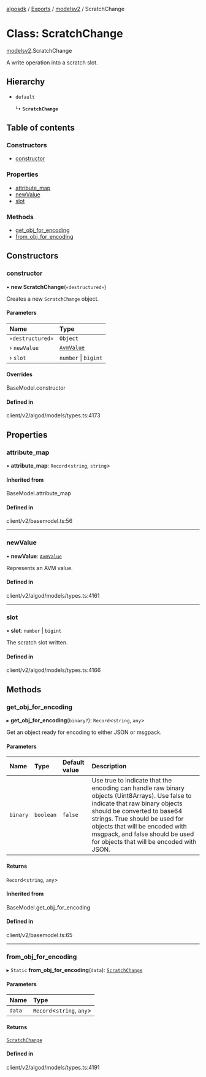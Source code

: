 [algosdk](../README.md) / [Exports](../modules.md) / [modelsv2](../modules/modelsv2.md) / ScratchChange

# Class: ScratchChange

[modelsv2](../modules/modelsv2.md).ScratchChange

A write operation into a scratch slot.

## Hierarchy

- `default`

  ↳ **`ScratchChange`**

## Table of contents

### Constructors

- [constructor](modelsv2.ScratchChange.md#constructor)

### Properties

- [attribute\_map](modelsv2.ScratchChange.md#attribute_map)
- [newValue](modelsv2.ScratchChange.md#newvalue)
- [slot](modelsv2.ScratchChange.md#slot)

### Methods

- [get\_obj\_for\_encoding](modelsv2.ScratchChange.md#get_obj_for_encoding)
- [from\_obj\_for\_encoding](modelsv2.ScratchChange.md#from_obj_for_encoding)

## Constructors

### constructor

• **new ScratchChange**(`«destructured»`)

Creates a new `ScratchChange` object.

#### Parameters

| Name | Type |
| :------ | :------ |
| `«destructured»` | `Object` |
| › `newValue` | [`AvmValue`](modelsv2.AvmValue.md) |
| › `slot` | `number` \| `bigint` |

#### Overrides

BaseModel.constructor

#### Defined in

client/v2/algod/models/types.ts:4173

## Properties

### attribute\_map

• **attribute\_map**: `Record`\<`string`, `string`\>

#### Inherited from

BaseModel.attribute\_map

#### Defined in

client/v2/basemodel.ts:56

___

### newValue

• **newValue**: [`AvmValue`](modelsv2.AvmValue.md)

Represents an AVM value.

#### Defined in

client/v2/algod/models/types.ts:4161

___

### slot

• **slot**: `number` \| `bigint`

The scratch slot written.

#### Defined in

client/v2/algod/models/types.ts:4166

## Methods

### get\_obj\_for\_encoding

▸ **get_obj_for_encoding**(`binary?`): `Record`\<`string`, `any`\>

Get an object ready for encoding to either JSON or msgpack.

#### Parameters

| Name | Type | Default value | Description |
| :------ | :------ | :------ | :------ |
| `binary` | `boolean` | `false` | Use true to indicate that the encoding can handle raw binary objects (Uint8Arrays). Use false to indicate that raw binary objects should be converted to base64 strings. True should be used for objects that will be encoded with msgpack, and false should be used for objects that will be encoded with JSON. |

#### Returns

`Record`\<`string`, `any`\>

#### Inherited from

BaseModel.get\_obj\_for\_encoding

#### Defined in

client/v2/basemodel.ts:65

___

### from\_obj\_for\_encoding

▸ `Static` **from_obj_for_encoding**(`data`): [`ScratchChange`](modelsv2.ScratchChange.md)

#### Parameters

| Name | Type |
| :------ | :------ |
| `data` | `Record`\<`string`, `any`\> |

#### Returns

[`ScratchChange`](modelsv2.ScratchChange.md)

#### Defined in

client/v2/algod/models/types.ts:4191
